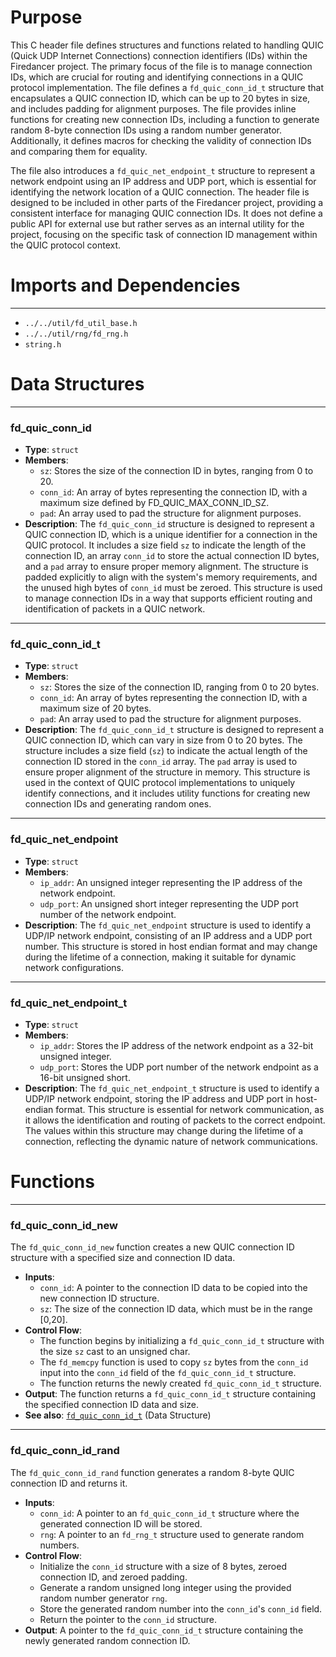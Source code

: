 # Purpose
This C header file defines structures and functions related to handling QUIC (Quick UDP Internet Connections) connection identifiers (IDs) within the Firedancer project. The primary focus of the file is to manage connection IDs, which are crucial for routing and identifying connections in a QUIC protocol implementation. The file defines a `fd_quic_conn_id_t` structure that encapsulates a QUIC connection ID, which can be up to 20 bytes in size, and includes padding for alignment purposes. The file provides inline functions for creating new connection IDs, including a function to generate random 8-byte connection IDs using a random number generator. Additionally, it defines macros for checking the validity of connection IDs and comparing them for equality.

The file also introduces a `fd_quic_net_endpoint_t` structure to represent a network endpoint using an IP address and UDP port, which is essential for identifying the network location of a QUIC connection. The header file is designed to be included in other parts of the Firedancer project, providing a consistent interface for managing QUIC connection IDs. It does not define a public API for external use but rather serves as an internal utility for the project, focusing on the specific task of connection ID management within the QUIC protocol context.
# Imports and Dependencies

---
- `../../util/fd_util_base.h`
- `../../util/rng/fd_rng.h`
- `string.h`


# Data Structures

---
### fd\_quic\_conn\_id
- **Type**: `struct`
- **Members**:
    - `sz`: Stores the size of the connection ID in bytes, ranging from 0 to 20.
    - `conn_id`: An array of bytes representing the connection ID, with a maximum size defined by FD_QUIC_MAX_CONN_ID_SZ.
    - `pad`: An array used to pad the structure for alignment purposes.
- **Description**: The `fd_quic_conn_id` structure is designed to represent a QUIC connection ID, which is a unique identifier for a connection in the QUIC protocol. It includes a size field `sz` to indicate the length of the connection ID, an array `conn_id` to store the actual connection ID bytes, and a `pad` array to ensure proper memory alignment. The structure is padded explicitly to align with the system's memory requirements, and the unused high bytes of `conn_id` must be zeroed. This structure is used to manage connection IDs in a way that supports efficient routing and identification of packets in a QUIC network.


---
### fd\_quic\_conn\_id\_t
- **Type**: `struct`
- **Members**:
    - `sz`: Stores the size of the connection ID, ranging from 0 to 20 bytes.
    - `conn_id`: An array of bytes representing the connection ID, with a maximum size of 20 bytes.
    - `pad`: An array used to pad the structure for alignment purposes.
- **Description**: The `fd_quic_conn_id_t` structure is designed to represent a QUIC connection ID, which can vary in size from 0 to 20 bytes. The structure includes a size field (`sz`) to indicate the actual length of the connection ID stored in the `conn_id` array. The `pad` array is used to ensure proper alignment of the structure in memory. This structure is used in the context of QUIC protocol implementations to uniquely identify connections, and it includes utility functions for creating new connection IDs and generating random ones.


---
### fd\_quic\_net\_endpoint
- **Type**: `struct`
- **Members**:
    - `ip_addr`: An unsigned integer representing the IP address of the network endpoint.
    - `udp_port`: An unsigned short integer representing the UDP port number of the network endpoint.
- **Description**: The `fd_quic_net_endpoint` structure is used to identify a UDP/IP network endpoint, consisting of an IP address and a UDP port number. This structure is stored in host endian format and may change during the lifetime of a connection, making it suitable for dynamic network configurations.


---
### fd\_quic\_net\_endpoint\_t
- **Type**: `struct`
- **Members**:
    - `ip_addr`: Stores the IP address of the network endpoint as a 32-bit unsigned integer.
    - `udp_port`: Stores the UDP port number of the network endpoint as a 16-bit unsigned short.
- **Description**: The `fd_quic_net_endpoint_t` structure is used to identify a UDP/IP network endpoint, storing the IP address and UDP port in host-endian format. This structure is essential for network communication, as it allows the identification and routing of packets to the correct endpoint. The values within this structure may change during the lifetime of a connection, reflecting the dynamic nature of network communications.


# Functions

---
### fd\_quic\_conn\_id\_new<!-- {{#callable:fd_quic_conn_id_t::fd_quic_conn_id_new}} -->
The `fd_quic_conn_id_new` function creates a new QUIC connection ID structure with a specified size and connection ID data.
- **Inputs**:
    - `conn_id`: A pointer to the connection ID data to be copied into the new connection ID structure.
    - `sz`: The size of the connection ID data, which must be in the range [0,20].
- **Control Flow**:
    - The function begins by initializing a `fd_quic_conn_id_t` structure with the size `sz` cast to an unsigned char.
    - The `fd_memcpy` function is used to copy `sz` bytes from the `conn_id` input into the `conn_id` field of the `fd_quic_conn_id_t` structure.
    - The function returns the newly created `fd_quic_conn_id_t` structure.
- **Output**: The function returns a `fd_quic_conn_id_t` structure containing the specified connection ID data and size.
- **See also**: [`fd_quic_conn_id_t`](#fd_quic_conn_id_t)  (Data Structure)


---
### fd\_quic\_conn\_id\_rand<!-- {{#callable:fd_quic_conn_id_rand}} -->
The `fd_quic_conn_id_rand` function generates a random 8-byte QUIC connection ID and returns it.
- **Inputs**:
    - `conn_id`: A pointer to an `fd_quic_conn_id_t` structure where the generated connection ID will be stored.
    - `rng`: A pointer to an `fd_rng_t` structure used to generate random numbers.
- **Control Flow**:
    - Initialize the `conn_id` structure with a size of 8 bytes, zeroed connection ID, and zeroed padding.
    - Generate a random unsigned long integer using the provided random number generator `rng`.
    - Store the generated random number into the `conn_id`'s `conn_id` field.
    - Return the pointer to the `conn_id` structure.
- **Output**: A pointer to the `fd_quic_conn_id_t` structure containing the newly generated random connection ID.


